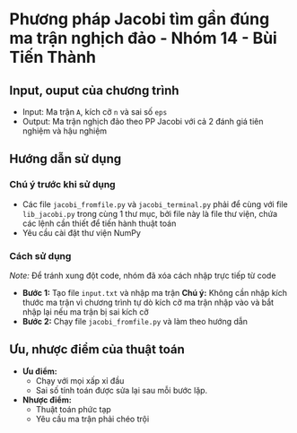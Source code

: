 # Phương pháp Jacobi tìm gần đúng ma trận nghịch đảo - Nhóm 14 - Bùi Tiến Thành
## Input, ouput của chương trình
- Input: Ma trận `A`, kích cỡ `n` và sai số `eps`
- Output: Ma trận nghịch đảo theo PP Jacobi với cả 2 đánh giá tiên nghiệm và hậu nghiệm
## Hướng dẫn sử dụng
### Chú ý trước khi sử dụng
* Các file `jacobi_fromfile.py` và `jacobi_terminal.py` phải để cùng với file `lib_jacobi.py` trong cùng 1 thư mục, bởi file này là file thư viện, chứa các lệnh cần thiết để tiến hành thuật toán
* Yêu cầu cài đặt thư viện NumPy

### Cách sử dụng
_Note:_ Để tránh xung đột code, nhóm đã xóa cách nhập trực tiếp từ code
- **Bước 1:** Tạo file `input.txt` và nhập ma trận
**Chú ý:** Không cần nhập kích thước ma trận vì chương trình tự dò kích cỡ ma trận nhập vào và bắt nhập lại nếu ma trận bị sai kích cỡ
- **Bước 2:** Chạy file `jacobi_fromfile.py` và làm theo hướng dẫn


## Ưu, nhược điểm của thuật toán
- **Ưu điểm:** 
    - Chạy với mọi xấp xỉ đầu
    - Sai số tính toán được sửa lại sau mỗi bước lặp.
- **Nhược điểm:**
    - Thuật toán phức tạp
    - Yêu cầu ma trận phải chéo trội

